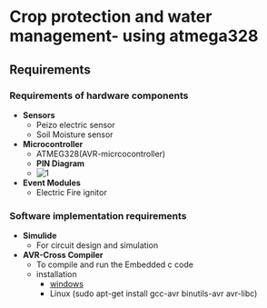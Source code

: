 # Crop protection and water management- using atmega328


## Requirements 

### Requirements of hardware components 
- **Sensors**
  - Peizo electric sensor
  - Soil Moisture sensor
- **Microcontroller**
  - ATMEG328(AVR-micrcocontroller)
  - **PIN Diagram**
  - ![1](https://github.com/ShivarajuN/M2_Virtual_Fencer_and_water_management-/blob/main/6_ImagesandVedios/ATmega328p-pinout.png)
- **Event Modules**
  - Electric Fire ignitor 

### Software implementation requirements 
- **Simulide**
  - For circuit design and simulation 
- **AVR-Cross Compiler**
  - To compile and run the Embedded c code
  - installation 
    - [windows](https://sourceforge.net/projects/winavr/)
    - Linux (sudo apt-get install gcc-avr binutils-avr avr-libc)

  




